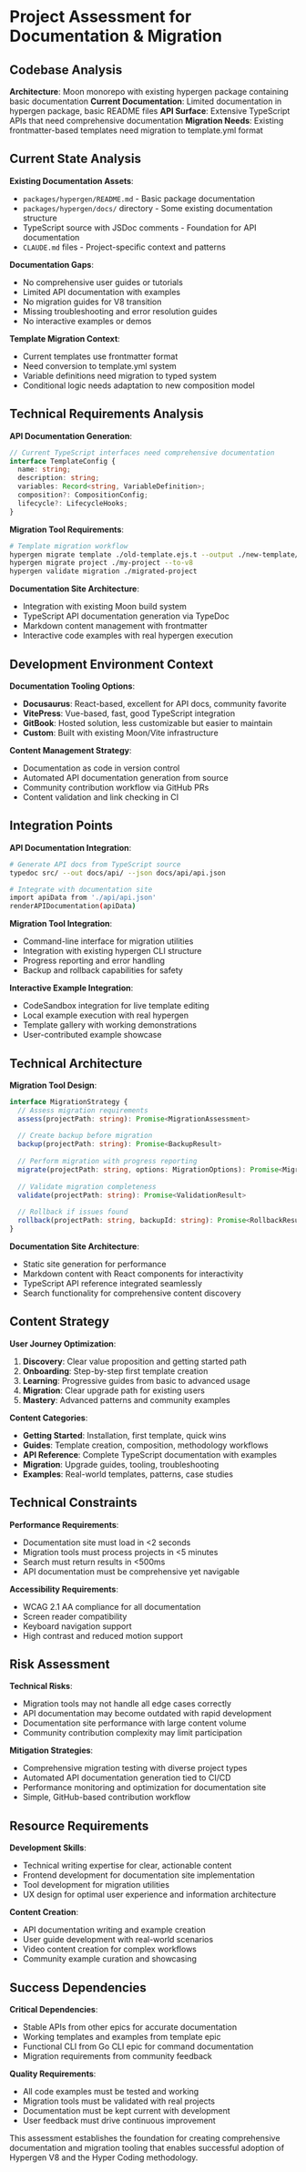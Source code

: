 # Project Assessment for Documentation & Migration

## Codebase Analysis

**Architecture**: Moon monorepo with existing hypergen package containing basic documentation
**Current Documentation**: Limited documentation in hypergen package, basic README files
**API Surface**: Extensive TypeScript APIs that need comprehensive documentation
**Migration Needs**: Existing frontmatter-based templates need migration to template.yml format

## Current State Analysis

**Existing Documentation Assets**:
- `packages/hypergen/README.md` - Basic package documentation
- `packages/hypergen/docs/` directory - Some existing documentation structure
- TypeScript source with JSDoc comments - Foundation for API documentation
- `CLAUDE.md` files - Project-specific context and patterns

**Documentation Gaps**:
- No comprehensive user guides or tutorials
- Limited API documentation with examples
- No migration guides for V8 transition
- Missing troubleshooting and error resolution guides
- No interactive examples or demos

**Template Migration Context**:
- Current templates use frontmatter format
- Need conversion to template.yml system
- Variable definitions need migration to typed system
- Conditional logic needs adaptation to new composition model

## Technical Requirements Analysis

**API Documentation Generation**:
```typescript
// Current TypeScript interfaces need comprehensive documentation
interface TemplateConfig {
  name: string;
  description: string;
  variables: Record<string, VariableDefinition>;
  composition?: CompositionConfig;
  lifecycle?: LifecycleHooks;
}
```

**Migration Tool Requirements**:
```bash
# Template migration workflow
hypergen migrate template ./old-template.ejs.t --output ./new-template/
hypergen migrate project ./my-project --to-v8
hypergen validate migration ./migrated-project
```

**Documentation Site Architecture**:
- Integration with existing Moon build system
- TypeScript API documentation generation via TypeDoc
- Markdown content management with frontmatter
- Interactive code examples with real hypergen execution

## Development Environment Context

**Documentation Tooling Options**:
- **Docusaurus**: React-based, excellent for API docs, community favorite
- **VitePress**: Vue-based, fast, good TypeScript integration  
- **GitBook**: Hosted solution, less customizable but easier to maintain
- **Custom**: Built with existing Moon/Vite infrastructure

**Content Management Strategy**:
- Documentation as code in version control
- Automated API documentation generation from source
- Community contribution workflow via GitHub PRs
- Content validation and link checking in CI

## Integration Points

**API Documentation Integration**:
```bash
# Generate API docs from TypeScript source
typedoc src/ --out docs/api/ --json docs/api/api.json

# Integrate with documentation site
import apiData from './api/api.json'
renderAPIDocumentation(apiData)
```

**Migration Tool Integration**:
- Command-line interface for migration utilities
- Integration with existing hypergen CLI structure
- Progress reporting and error handling
- Backup and rollback capabilities for safety

**Interactive Example Integration**:
- CodeSandbox integration for live template editing
- Local example execution with real hypergen
- Template gallery with working demonstrations
- User-contributed example showcase

## Technical Architecture

**Migration Tool Design**:
```typescript
interface MigrationStrategy {
  // Assess migration requirements
  assess(projectPath: string): Promise<MigrationAssessment>
  
  // Create backup before migration
  backup(projectPath: string): Promise<BackupResult>
  
  // Perform migration with progress reporting
  migrate(projectPath: string, options: MigrationOptions): Promise<MigrationResult>
  
  // Validate migration completeness
  validate(projectPath: string): Promise<ValidationResult>
  
  // Rollback if issues found
  rollback(projectPath: string, backupId: string): Promise<RollbackResult>
}
```

**Documentation Site Architecture**:
- Static site generation for performance
- Markdown content with React components for interactivity
- TypeScript API reference integrated seamlessly
- Search functionality for comprehensive content discovery

## Content Strategy

**User Journey Optimization**:
1. **Discovery**: Clear value proposition and getting started path
2. **Onboarding**: Step-by-step first template creation
3. **Learning**: Progressive guides from basic to advanced usage
4. **Migration**: Clear upgrade path for existing users
5. **Mastery**: Advanced patterns and community examples

**Content Categories**:
- **Getting Started**: Installation, first template, quick wins
- **Guides**: Template creation, composition, methodology workflows
- **API Reference**: Complete TypeScript documentation with examples
- **Migration**: Upgrade guides, tooling, troubleshooting
- **Examples**: Real-world templates, patterns, case studies

## Technical Constraints

**Performance Requirements**:
- Documentation site must load in <2 seconds
- Migration tools must process projects in <5 minutes
- Search must return results in <500ms
- API documentation must be comprehensive yet navigable

**Accessibility Requirements**:
- WCAG 2.1 AA compliance for all documentation
- Screen reader compatibility
- Keyboard navigation support
- High contrast and reduced motion support

## Risk Assessment

**Technical Risks**:
- Migration tools may not handle all edge cases correctly
- API documentation may become outdated with rapid development
- Documentation site performance with large content volume
- Community contribution complexity may limit participation

**Mitigation Strategies**:
- Comprehensive migration testing with diverse project types
- Automated API documentation generation tied to CI/CD
- Performance monitoring and optimization for documentation site
- Simple, GitHub-based contribution workflow

## Resource Requirements

**Development Skills**:
- Technical writing expertise for clear, actionable content
- Frontend development for documentation site implementation
- Tool development for migration utilities
- UX design for optimal user experience and information architecture

**Content Creation**:
- API documentation writing and example creation
- User guide development with real-world scenarios
- Video content creation for complex workflows
- Community example curation and showcasing

## Success Dependencies

**Critical Dependencies**:
- Stable APIs from other epics for accurate documentation
- Working templates and examples from template epic
- Functional CLI from Go CLI epic for command documentation
- Migration requirements from community feedback

**Quality Requirements**:
- All code examples must be tested and working
- Migration tools must be validated with real projects
- Documentation must be kept current with development
- User feedback must drive continuous improvement

This assessment establishes the foundation for creating comprehensive documentation and migration tooling that enables successful adoption of Hypergen V8 and the Hyper Coding methodology.